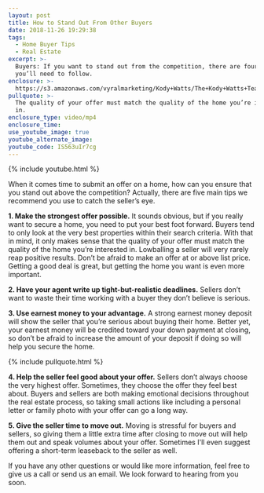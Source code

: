 ```yaml
---
layout: post
title: How to Stand Out From Other Buyers
date: 2018-11-26 19:29:38
tags:
  - Home Buyer Tips
  - Real Estate
excerpt: >-
  Buyers: If you want to stand out from the competition, there are four tips
  you’ll need to follow.
enclosure: >-
  https://s3.amazonaws.com/vyralmarketing/Kody+Watts/The+Kody+Watts+Team-+How+to+Stand+Out+From+Other+Buyers.mp4
pullquote: >-
  The quality of your offer must match the quality of the home you’re interested
  in.
enclosure_type: video/mp4
enclosure_time:
use_youtube_image: true
youtube_alternate_image:
youtube_code: IS563uIr7cg
---
```


{% include youtube.html %}

When it comes time to submit an offer on a home, how can you ensure that you stand out above the competition? Actually, there are five main tips we recommend you use to catch the seller’s eye.&nbsp;

**1. Make the strongest offer possible.** It sounds obvious, but if you really want to secure a home, you need to put your best foot forward. Buyers tend to only look at the very best properties within their search criteria. With that in mind, it only makes sense that the quality of your offer must match the quality of the home you’re interested in. Lowballing a seller will very rarely reap positive results. Don’t be afraid to make an offer at or above list price. Getting a good deal is great, but getting the home you want is even more important.&nbsp;

**2. Have your agent write up tight-but-realistic deadlines.** Sellers don’t want to waste their time working with a buyer they don’t believe is serious.&nbsp;

**3. Use earnest money to your advantage.** A strong earnest money deposit will show the seller that you’re serious about buying their home. Better yet, your earnest money will be credited toward your down payment at closing, so don’t be afraid to increase the amount of your deposit if doing so will help you secure the home.&nbsp;

{% include pullquote.html %}

**4. Help the seller feel good about your offer.** Sellers don’t always choose the very highest offer. Sometimes, they choose the offer they feel best about. Buyers and sellers are both making emotional decisions throughout the real estate process, so taking small actions like including a personal letter or family photo with your offer can go a long way.&nbsp;

**5. Give the seller time to move out.** Moving is stressful for buyers and sellers, so giving them a little extra time after closing to move out will help them out and speak volumes about your offer. Sometimes I'll even suggest offering a short-term leaseback to the seller as well.

If you have any other questions or would like more information, feel free to give us a call or send us an email. We look forward to hearing from you soon.